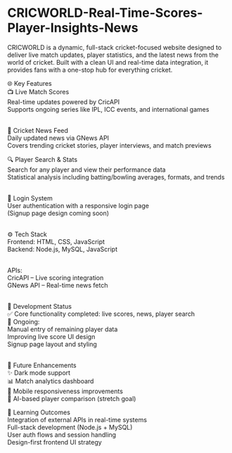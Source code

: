 # CRICWORLD-Real-Time-Scores-Player-Insights-News
CRICWORLD is a dynamic, full-stack cricket-focused website designed to deliver live match updates, player statistics, and the latest news from the world of cricket. Built with a clean UI and real-time data integration, it provides fans with a one-stop hub for everything cricket.

🌐 Key Features <br>
📺 Live Match Scores<br>
Real-time updates powered by CricAPI<br>
Supports ongoing series like IPL, ICC events, and international games<br><br>

📰 Cricket News Feed<br>
Daily updated news via GNews API<br>
Covers trending cricket stories, player interviews, and match previews<br>

🔍 Player Search & Stats<br>
Search for any player and view their performance data<br>
Statistical analysis including batting/bowling averages, formats, and trends<br><br>

🔐 Login System<br>
User authentication with a responsive login page<br>
(Signup page design coming soon)<br><br>

⚙️ Tech Stack<br>
Frontend: HTML, CSS, JavaScript<br>
Backend: Node.js, MySQL, JavaScript<br><br>

APIs:<br>
CricAPI – Live scoring integration<br>
GNews API – Real-time news fetch<br><br>

🚧 Development Status<br>
✅ Core functionality completed: live scores, news, player search<br>
🚧 Ongoing:<br>
Manual entry of remaining player data<br>
Improving live score UI design<br>
Signup page layout and styling<br><br>

📌 Future Enhancements<br>
✨ Dark mode support<br>
📊 Match analytics dashboard<br>
📱 Mobile responsiveness improvements<br>
🧠 AI-based player comparison (stretch goal)<br>

🧠 Learning Outcomes<br>
Integration of external APIs in real-time systems<br>
Full-stack development (Node.js + MySQL)<br>
User auth flows and session handling<br>
Design-first frontend UI strategy<br><br>

